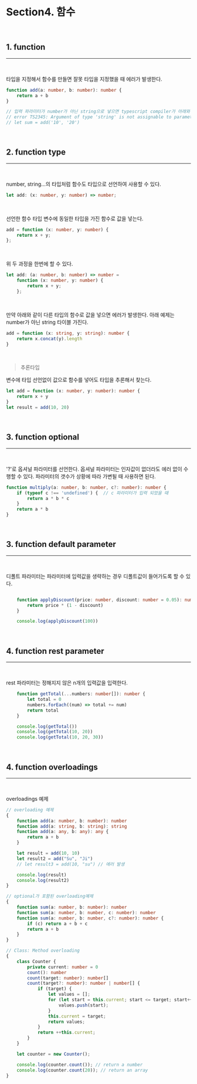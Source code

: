 
Section4. 함수
==================

<br>  

## 1. function 
---------------------

<br> 

타입을 지정해서 함수를 만들면 잘못 타입을 지정했을 때 에러가 발생한다. 

```ts
function add(a: number, b: number): number {
    return a + b
}

// 입력 파라미터가 number가 아닌 string으로 넣으면 typescript compiler가 아래와 같은 에러를 발생시킨다. 
// error TS2345: Argument of type 'string' is not assignable to parameter of type 'number'.
// let sum = add('10', '20') 
```

<br>  

## 2. function type 
---------------------

<br> 

number, string...의 타입처럼 함수도 타입으로 선언하여 사용할 수 있다. 

```ts
let add: (x: number, y: number) => number;
```

<br> 

선언한 함수 타입 변수에 동일한 타입을 가진 함수로 값을 넣는다. 

```ts
add = function (x: number, y: number) {
    return x + y;
};
```

<br> 

위 두 과정을 한번에 할 수 있다. 

```ts
let add: (a: number, b: number) => number =
    function (x: number, y: number) {
        return x + y;
    };
```

<br> 

만약 아래와 같이 다른 타입의 함수로 값을 넣으면 에러가 발생한다. 
아래 예제는 number가 아닌 string 타이블 가진다. 

```ts
add = function (x: string, y: string): number {
    return x.concat(y).length
} 
```

<br> 

> 추론타입 

변수에 타입 선언없이 값으로 함수를 넣어도 타입을 추론해서 찾는다. 

```ts
let add = function (x: number, y: number): number { 
    return x + y
}
let result = add(10, 20)
```

<br>  

## 3. function optional
---------------------

<br> 

'?'로 옵셔널 파라미터를 선언한다. 옵셔널 파라미터는 인자값이 없더라도 에러 없이 수행할 수 있다. 
파라미터의 갯수가 상황에 따라 가변될 때 사용하면 된다. 

```ts
function multiply(a: number, b: number, c?: number): number {
    if (typeof c !== 'undefined') {  // c 파라미터가 입력 되었을 때 
        return a * b * c 
    }
    return a * b
}
```

<br>  

## 3. function default parameter
---------------------

<br> 

디폴트 파라미터는 파라미터에 입력값을 생략하는 경우 디폴트값이 들어가도록 할 수 있다. 

```ts

    function applyDiscount(price: number, discount: number = 0.05): number {
        return price * (1 - discount)
    }

    console.log(applyDiscount(100))
```

<br>  

## 4. function rest parameter
---------------------

<br> 

rest 파라미터는 정해지지 않은 n개의 입력값을 입력한다. 

```ts
    function getTotal(...numbers: number[]): number {
        let total = 0
        numbers.forEach((num) => total += num)
        return total 
    }

    console.log(getTotal())
    console.log(getTotal(10, 20))
    console.log(getTotal(10, 20, 30))
```

<br>  

## 4. function overloadings
---------------------

<br> 

overloadings 예제 

```ts
// overloading 예제 
{
    function add(a: number, b: number): number
    function add(a: string, b: string): string 
    function add(a: any, b: any): any {
        return a + b
    }

    let result = add(10, 10)
    let result2 = add("Su", "Ji")
    // let result3 = add(10, "su") // 에러 발생

    console.log(result)
    console.log(result2)
}

// optional가 포함된 overloading예제 
{
    function sum(a: number, b: number): number
    function sum(a: number, b: number, c: number): number
    function sum(a: number, b: number, c?: number): number {
        if (c) return a + b + c
        return a + b
    }
}

// Class: Method overloading 
{
    class Counter {
        private current: number = 0
        count(): number
        count(target: number): number[]
        count(target?: number): number | number[] {
            if (target) {
                let values = [];
                for (let start = this.current; start <= target; start++) {
                    values.push(start);
                }
                this.current = target;
                return values;
            }
            return ++this.current;
        }
    }

    let counter = new Counter();

    console.log(counter.count()); // return a number
    console.log(counter.count(20)); // return an array
}
```